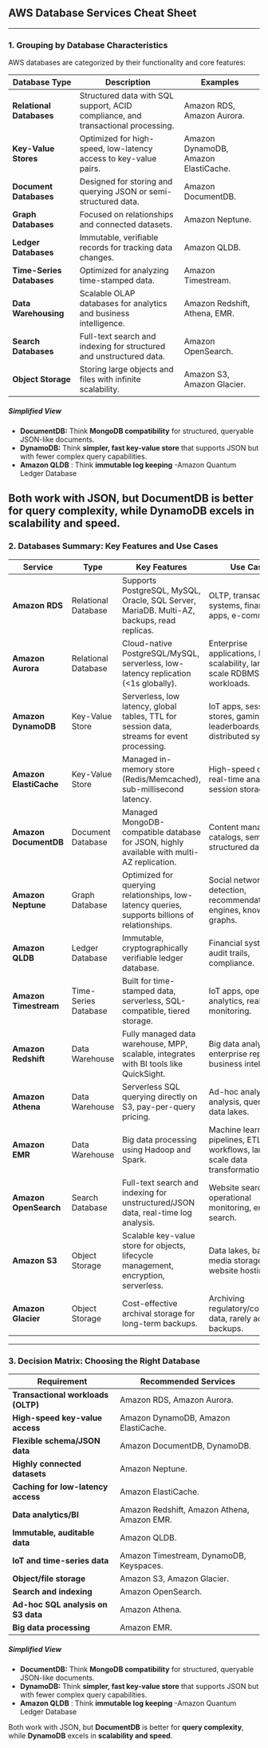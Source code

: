 ## **AWS Database Services Cheat Sheet**

---

### **1. Grouping by Database Characteristics**

AWS databases are categorized by their functionality and core features:

| **Database Type**         | **Description**                                                                  | **Examples**                         |
| ------------------------- | -------------------------------------------------------------------------------- | ------------------------------------ |
| **Relational Databases**  | Structured data with SQL support, ACID compliance, and transactional processing. | Amazon RDS, Amazon Aurora.           |
| **Key-Value Stores**      | Optimized for high-speed, low-latency access to key-value pairs.                 | Amazon DynamoDB, Amazon ElastiCache. |
| **Document Databases**    | Designed for storing and querying JSON or semi-structured data.                  | Amazon DocumentDB.                   |
| **Graph Databases**       | Focused on relationships and connected datasets.                                 | Amazon Neptune.                      |
| **Ledger Databases**      | Immutable, verifiable records for tracking data changes.                         | Amazon QLDB.                         |
| **Time-Series Databases** | Optimized for analyzing time-stamped data.                                       | Amazon Timestream.                   |
| **Data Warehousing**      | Scalable OLAP databases for analytics and business intelligence.                 | Amazon Redshift, Athena, EMR.        |
| **Search Databases**      | Full-text search and indexing for structured and unstructured data.              | Amazon OpenSearch.                   |
| **Object Storage**        | Storing large objects and files with infinite scalability.                       | Amazon S3, Amazon Glacier.           |

##### **Simplified View**
- **DocumentDB:** Think **MongoDB compatibility** for structured, queryable JSON-like documents.  
- **DynamoDB:** Think **simpler, fast key-value store** that supports JSON but with fewer complex query capabilities.
- **Amazon QLDB** : Think  **immutable log keeping** -Amazon Quantum Ledger Database

Both work with JSON, but **DocumentDB** is better for **query complexity**, while **DynamoDB** excels in **scalability and speed**.
---

### **2. Databases Summary: Key Features and Use Cases**

| **Service**            | **Type**             | **Key Features**                                                                               | **Use Cases**                                                                |
| ---------------------- | -------------------- | ---------------------------------------------------------------------------------------------- | ---------------------------------------------------------------------------- |
| **Amazon RDS**         | Relational Database  | Supports PostgreSQL, MySQL, Oracle, SQL Server, MariaDB. Multi-AZ, backups, read replicas.     | OLTP, transactional systems, financial apps, e-commerce.                     |
| **Amazon Aurora**      | Relational Database  | Cloud-native PostgreSQL/MySQL, serverless, low-latency replication (<1s globally).             | Enterprise applications, high scalability, large-scale RDBMS workloads.      |
| **Amazon DynamoDB**    | Key-Value Store      | Serverless, low latency, global tables, TTL for session data, streams for event processing.    | IoT apps, session stores, gaming leaderboards, distributed systems.          |
| **Amazon ElastiCache** | Key-Value Store      | Managed in-memory store (Redis/Memcached), sub-millisecond latency.                            | High-speed caching, real-time analytics, session storage.                    |
| **Amazon DocumentDB**  | Document Database    | Managed MongoDB-compatible database for JSON, highly available with multi-AZ replication.      | Content management, catalogs, semi-structured data.                          |
| **Amazon Neptune**     | Graph Database       | Optimized for querying relationships, low-latency queries, supports billions of relationships. | Social networks, fraud detection, recommendation engines, knowledge graphs.  |
| **Amazon QLDB**        | Ledger Database      | Immutable, cryptographically verifiable ledger database.                                       | Financial systems, audit trails, compliance.                                 |
| **Amazon Timestream**  | Time-Series Database | Built for time-stamped data, serverless, SQL-compatible, tiered storage.                       | IoT apps, operational analytics, real-time monitoring.                       |
| **Amazon Redshift**    | Data Warehouse       | Fully managed data warehouse, MPP, scalable, integrates with BI tools like QuickSight.         | Big data analytics, enterprise reporting, business intelligence.             |
| **Amazon Athena**      | Data Warehouse       | Serverless SQL querying directly on S3, pay-per-query pricing.                                 | Ad-hoc analysis, log analysis, querying data lakes.                          |
| **Amazon EMR**         | Data Warehouse       | Big data processing using Hadoop and Spark.                                                    | Machine learning pipelines, ETL workflows, large-scale data transformations. |
| **Amazon OpenSearch**  | Search Database      | Full-text search and indexing for unstructured/JSON data, real-time log analysis.              | Website search, operational monitoring, enterprise search.                   |
| **Amazon S3**          | Object Storage       | Scalable key-value store for objects, lifecycle management, encryption, serverless.            | Data lakes, backups, media storage, static website hosting.                  |
| **Amazon Glacier**     | Object Storage       | Cost-effective archival storage for long-term backups.                                         | Archiving regulatory/compliance data, rarely accessed backups.               |

---

### **3. Decision Matrix: Choosing the Right Database**

| **Requirement**                    | **Recommended Services**                    |
| ---------------------------------- | ------------------------------------------- |
| **Transactional workloads (OLTP)** | Amazon RDS, Amazon Aurora.                  |
| **High-speed key-value access**    | Amazon DynamoDB, Amazon ElastiCache.        |
| **Flexible schema/JSON data**      | Amazon DocumentDB, DynamoDB.                |
| **Highly connected datasets**      | Amazon Neptune.                             |
| **Caching for low-latency access** | Amazon ElastiCache.                         |
| **Data analytics/BI**              | Amazon Redshift, Amazon Athena, Amazon EMR. |
| **Immutable, auditable data**      | Amazon QLDB.                                |
| **IoT and time-series data**       | Amazon Timestream, DynamoDB, Keyspaces.     |
| **Object/file storage**            | Amazon S3, Amazon Glacier.                  |
| **Search and indexing**            | Amazon OpenSearch.                          |
| **Ad-hoc SQL analysis on S3 data** | Amazon Athena.                              |
| **Big data processing**            | Amazon EMR.                                 |

##### **Simplified View**
- **DocumentDB:** Think **MongoDB compatibility** for structured, queryable JSON-like documents.  
- **DynamoDB:** Think **simpler, fast key-value store** that supports JSON but with fewer complex query capabilities.
- **Amazon QLDB** : Think  **immutable log keeping** -Amazon Quantum Ledger Database


Both work with JSON, but **DocumentDB** is better for **query complexity**, while **DynamoDB** excels in **scalability and speed**.
